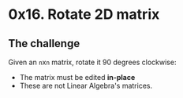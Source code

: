 # 0x16. Rotate 2D matrix

## The challenge
Given an `n`x`n` matrix, rotate it 90 degrees clockwise:
- The matrix must be edited **in-place**
- These are not Linear Algebra's matrices.
